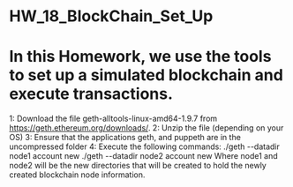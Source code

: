 # HW_18_BlockChain_Set_Up

# In this Homework, we use the tools to set up a simulated blockchain and execute transactions. 

1: Download the file geth-alltools-linux-amd64-1.9.7 from https://geth.ethereum.org/downloads/.
2: Unzip the file (depending on your OS)
3: Ensure that the applications geth, and puppeth are in the uncompressed folder 
4: Execute the following commands: 
  ./geth --datadir node1 account new
  ./geth --datadir node2 account new
  Where node1 and node2 will be the new directories that will be created to hold the newly created blockchain node information. 
  
  
